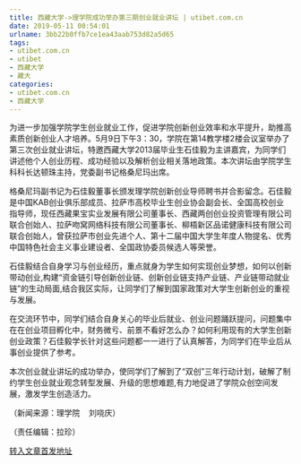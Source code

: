 ```yaml
---
title: 西藏大学->理学院成功举办第三期创业就业讲坛 | utibet.com.cn
date: 2019-05-11 00:54:01
urlname: 3bb22b0ffb7ce1ea43aab753d82a5d65
tags: 
- utibet.com.cn
- utibet
- 西藏大学
- 藏大
categories:
- utibet.com.cn
- 西藏大学
---
```



为进一步加强学院学生创业就业工作，促进学院创新创业效率和水平提升，助推高素质创新创业人才培养。5月9日下午3：30，学院在第14教学楼2楼会议室举办了第三次创业就业讲坛，特邀西藏大学2013届毕业生石佳毅为主讲嘉宾，为同学们讲述他个人创业历程、成功经验以及解析创业相关落地政策。本次讲坛由学院学生科科长达顿珠主持，党委副书记格桑尼玛出席。

格桑尼玛副书记为石佳毅董事长颁发理学院创新创业导师聘书并合影留念。石佳毅是中国KAB创业俱乐部成员、拉萨市高校毕业生创业协会副会长、全国高校创业指导师，现任西藏果宝实业发展有限公司董事长、西藏两创创业投资管理有限公司联合创始人、拉萨吻窝网络科技有限公司董事长、柳梧新区品诺健康科技有限公司联合创始人，曾获拉萨市创业先进个人、第十二届中国大学生年度人物提名、优秀中国特色社会主义事业建设者、全国政协委员候选人等荣誉。

石佳毅结合自身学习与创业经历，重点就身为学生如何实现创业梦想，如何以创新带动创业,构建“资金链引导创新创业链、创新创业链支持产业链、产业链带动就业链”的生动局面,结合我区实际，让同学们了解到国家政策对大学生创新创业的重视与发展。

在交流环节中，同学们结合自身关心的毕业后就业、创业问题踊跃提问，问题集中在在创业项目孵化中，财务微亏、前景不看好怎么办？如何利用现有的大学生创新创业政策？石佳毅学长针对这些问题都一一进行了认真解答，为同学们在毕业后从事创业提供了参考。

本次创业就业讲坛的成功举办，使同学们了解到了“双创”三年行动计划，破解了制约学生创业就业观念转型发展、升级的思想难题,有力地促进了学院众创空间发展，激发学生创造活力。

（新闻来源：理学院    刘哓庆）

（责任编辑：拉珍）





[转入文章首发地址](http://www.utibet.edu.cn/news/article_3_5_14933.html)